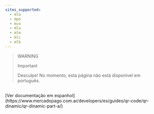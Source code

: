 ```yaml
---
sites_supported:
  - mla
  - mpe
  - mco
  - mlu
  - mlm
  - mlc
  - mlb
---
```


<!-- -->
> WARNING
>
> Important
>
> Desculpe! No momento, esta página não está disponível em português.
<br>
[Ver documentação em espanhol](https://www.mercadopago.com.ar/developers/es/guides/qr-code/qr-dinamic/qr-dinamic-part-a/)